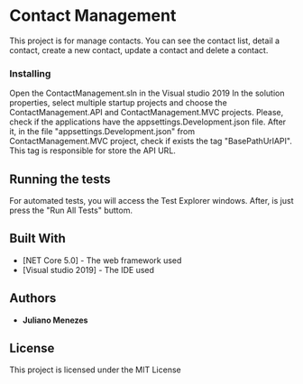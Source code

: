 # Contact Management

This project is for manage contacts. 
You can see the contact list, detail a contact, create a new contact, update a contact and delete a contact.

### Installing

Open the ContactManagement.sln in the Visual studio 2019
In the solution properties, select multiple startup projects and choose the ContactManagement.API and ContactManagement.MVC projects.
Please, check if the applications have the appsettings.Development.json file.
After it, in the file "appsettings.Development.json" from ContactManagement.MVC project, check if exists the tag "BasePathUrlAPI". This tag is responsible for store the API URL.

## Running the tests

For automated tests, you will access the Test Explorer windows.
After, is just press the "Run All Tests" buttom.

## Built With

* [NET Core 5.0] - The web framework used
* [Visual studio 2019] - The IDE used


## Authors

* **Juliano Menezes**

## License

This project is licensed under the MIT License
